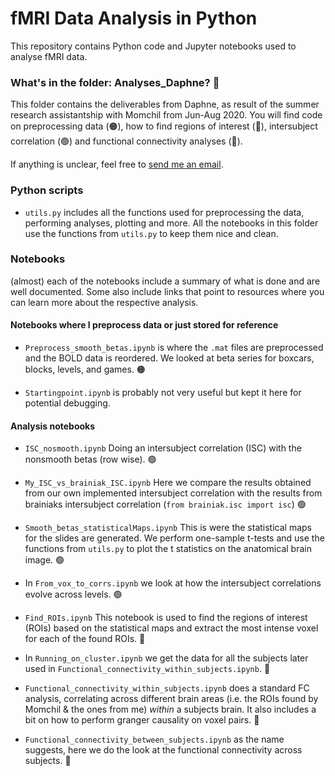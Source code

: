 # fMRI Data Analysis in Python

This repository contains Python code and Jupyter notebooks used to analyse fMRI data. 

### What's in the folder: Analyses_Daphne? 🤔

This folder contains the deliverables from Daphne, as result of the summer research assistantship with Momchil from Jun-Aug 2020. 
You will find code on preprocessing data (🟠), how to find regions of interest (🔴), intersubject correlation (🟢) and functional connectivity analyses (🔵).

If anything is unclear, feel free to [send me an email](mailto:daphn3cor@gmail.com). 

### Python scripts

- `utils.py` includes all the functions used for preprocessing the data, performing analyses, plotting and more. 
All the notebooks in this folder use the functions from `utils.py` to keep them nice and clean.

### Notebooks

(almost) each of the notebooks include a summary of what is done and are well documented. 
Some also include links that point to resources where you can learn more about the respective analysis.

#### Notebooks where I preprocess data or just stored for reference

- `Preprocess_smooth_betas.ipynb` is where the `.mat` files are preprocessed and the BOLD data is reordered. 
We looked at beta series for boxcars, blocks, levels, and games. 🟠

- `Startingpoint.ipynb` is probably not very useful but kept it here for potential debugging. 

#### Analysis notebooks

- `ISC_nosmooth.ipynb` Doing an intersubject correlation (ISC) with the nonsmooth betas (row wise). 🟢

- `My_ISC_vs_brainiak_ISC.ipynb` Here we compare the results obtained from our own implemented intersubject correlation with 
the results from brainiaks intersubject correlation (`from brainiak.isc import isc`) 🟢

- `Smooth_betas_statisticalMaps.ipynb` This is were the statistical maps for the slides are generated. We perform one-sample 
t-tests and use the functions from `utils.py` to plot the t statistics on the anatomical brain image. 🟢

- In `From_vox_to_corrs.ipynb` we look at how the intersubject correlations evolve across levels. 🟢

- `Find_ROIs.ipynb` This notebook is used to find the regions of interest (ROIs) based on the statistical maps and extract 
the most intense voxel for each of the found ROIs. 🔴
 
- In `Running_on_cluster.ipynb` we get the data for all the subjects later used in `Functional_connectivity_within_subjects.ipynb`. 🔵

- `Functional_connectivity_within_subjects.ipynb` does a standard FC analysis, correlating across different brain areas 
(i.e. the ROIs found by Momchil & the ones from me) _within_ a subjects brain. It also includes a bit on how to perform granger causality on voxel pairs. 🔵

- `Functional_connectivity_between_subjects.ipynb` as the name suggests, here we do the look at the functional connectivity
across subjects. 🔵
